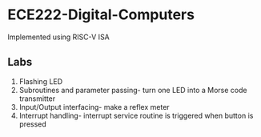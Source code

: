 # ECE222-Digital-Computers
Implemented using RISC-V ISA

## Labs

1. Flashing LED 
2. Subroutines and parameter passing- turn one LED into a Morse code transmitter
3. Input/Output interfacing- make a reflex meter
4. Interrupt handling- interrupt service routine is triggered when button is pressed
